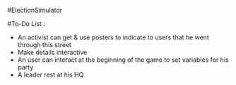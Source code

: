 #ElectionSimulator

#To-Do List :

- An activist can get & use posters to indicate to users that he went through this street
- Make details interactive
- An user can interact at the beginning of the game to set variables for his party
- A leader rest at his HQ